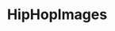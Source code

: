 ---
title: HipHopImages
crosslinks:
- u_imguralbumbot
- livven
- youtubefactsbot
- freshalbumart
- rapperadayproject
- Kanye
- Hiphopcirclejerk
- hiphopheads
- Art
- Showerthoughts
- streetwear
- drawing
- KingOfTheHill
- donaldglover
- OFWGKTA
- KendrickLamar
- autourbanbot
- hiphawwpheads
- BlackPeopleTwitter
- JurassicPark
---